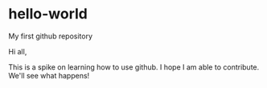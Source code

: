 # hello-world
My first github repository

Hi all,

This is a spike on learning how to use github.
I hope I am able to contribute.
We'll see what happens!
